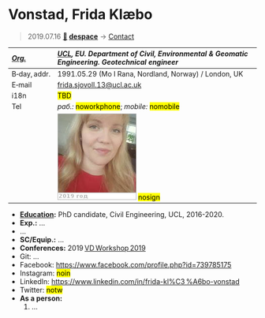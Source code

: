 # Vonstad, Frida Klæbo
> 2019.07.16 **[🚀](../index/index.md) [despace](index.md)** → [Contact](contact.md)

|*[Org.](contact.md)*|*[UCL](zz_ucl.md), EU. Department of Civil, Environmental & Geomatic Engineering. Geotechnical engineer*|
|:--|:--|
|B‑day, addr.| 1991.05.29 (Mo I Rana, Nordland, Norway) / London, UK |
|E‑mail| <frida.sjovoll.13@ucl.ac.uk> |
|i18n| <mark>TBD</mark> |
|Tel|*раб.:* <mark>noworkphone</mark>; *mobile:* <mark>nomobile</mark> |
|| ![](f/contact/v/vonstad_001_photo.jpg) <mark>nosign</mark> |

   - **[Education](edu.md):** PhD candidate, Civil Engineering, UCL, 2016-2020.
   - **Exp.:** …
   - …
   - **SC/Equip.:** …
   - **Conferences:** 2019 [VD Workshop 2019](vdws2019.md)
   - Git: …
   - Facebook: <https://www.facebook.com/profile.php?id=739785175>
   - Instagram: <mark>noin</mark>
   - LinkedIn: <https://www.linkedin.com/in/frida-kl%C3 %A6bo-vonstad>
   - Twitter: <mark>notw</mark>
   - **As a person:**
      1. …
